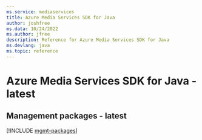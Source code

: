 ```yaml
---
ms.service: mediaservices
title: Azure Media Services SDK for Java
author: joshfree
ms.data: 10/24/2022
ms.author: jfree
description: Reference for Azure Media Services SDK for Java
ms.devlang: java
ms.topic: reference
---
```

# Azure Media Services SDK for Java - latest

## Management packages - latest
[!INCLUDE [mgmt-packages](media-services-mgmt-index.md)]